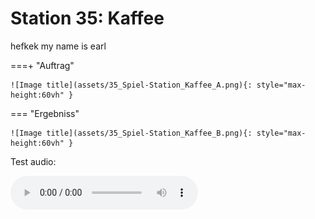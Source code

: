 # Station 35: Kaffee


hefkek my name is earl 


===+ "Auftrag"

    ![Image title](assets/35_Spiel-Station_Kaffee_A.png){: style="max-height:60vh" }


=== "Ergebniss"

    ![Image title](assets/35_Spiel-Station_Kaffee_B.png){: style="max-height:60vh" }


Test audio:


<audio controls>
  <source src="https://github.com/kipppunkte/kipppunkte/raw/gh-pages/assets/ytmp3free.cc_keke-ladies-prod-fvlcrvm-youtubemp3free.org.mp3" type="audio/mpeg">
  Your browser does not support the audio tag.
</audio>
